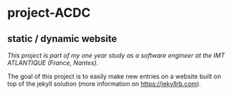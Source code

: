 # project-ACDC

## static / dynamic website ##

*This project is part of my one year study as a software engineer at the IMT ATLANTIQUE (France, Nantes).*

The goal of this project is to easily make new entries on a website built on top of the jekyll solution (more information on https://jekyllrb.com).
